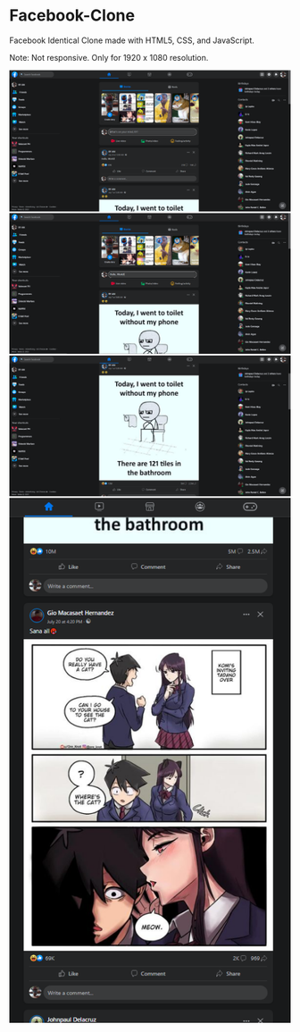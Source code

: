 # Facebook-Clone
Facebook Identical Clone made with HTML5, CSS, and JavaScript.

Note: Not responsive. Only for 1920 x 1080 resolution.

![Local Image](facebook%20clone.PNG)
![Local Image](facebook%20clone%201.PNG)
![Local Image](facebook%20clone%202.PNG)
![Local Image](facebook%20clone%203.PNG)
